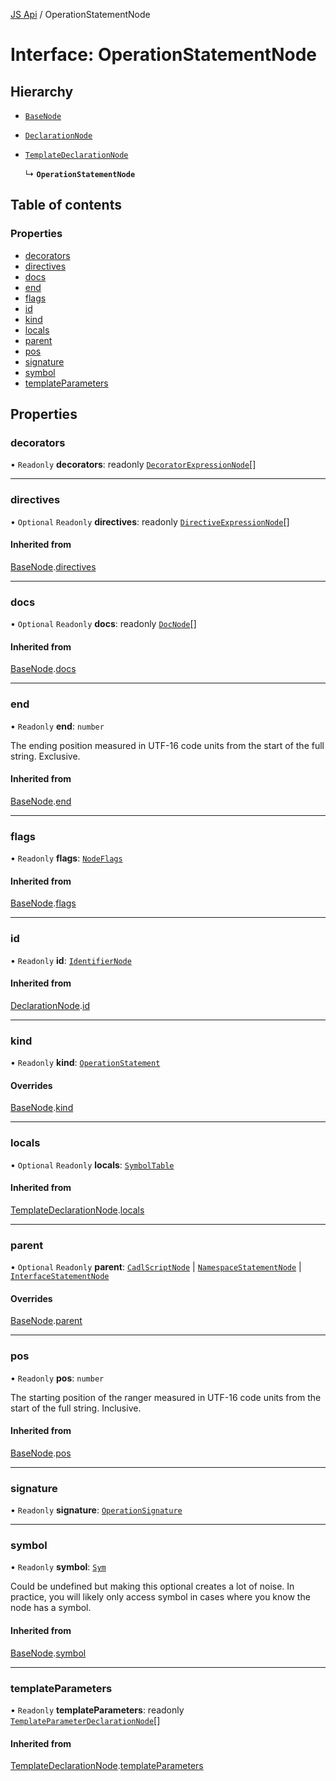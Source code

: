 [JS Api](../index.md) / OperationStatementNode

# Interface: OperationStatementNode

## Hierarchy

- [`BaseNode`](BaseNode.md)

- [`DeclarationNode`](DeclarationNode.md)

- [`TemplateDeclarationNode`](TemplateDeclarationNode.md)

  ↳ **`OperationStatementNode`**

## Table of contents

### Properties

- [decorators](OperationStatementNode.md#decorators)
- [directives](OperationStatementNode.md#directives)
- [docs](OperationStatementNode.md#docs)
- [end](OperationStatementNode.md#end)
- [flags](OperationStatementNode.md#flags)
- [id](OperationStatementNode.md#id)
- [kind](OperationStatementNode.md#kind)
- [locals](OperationStatementNode.md#locals)
- [parent](OperationStatementNode.md#parent)
- [pos](OperationStatementNode.md#pos)
- [signature](OperationStatementNode.md#signature)
- [symbol](OperationStatementNode.md#symbol)
- [templateParameters](OperationStatementNode.md#templateparameters)

## Properties

### decorators

• `Readonly` **decorators**: readonly [`DecoratorExpressionNode`](DecoratorExpressionNode.md)[]

___

### directives

• `Optional` `Readonly` **directives**: readonly [`DirectiveExpressionNode`](DirectiveExpressionNode.md)[]

#### Inherited from

[BaseNode](BaseNode.md).[directives](BaseNode.md#directives)

___

### docs

• `Optional` `Readonly` **docs**: readonly [`DocNode`](DocNode.md)[]

#### Inherited from

[BaseNode](BaseNode.md).[docs](BaseNode.md#docs)

___

### end

• `Readonly` **end**: `number`

The ending position measured in UTF-16 code units from the start of the
full string. Exclusive.

#### Inherited from

[BaseNode](BaseNode.md).[end](BaseNode.md#end)

___

### flags

• `Readonly` **flags**: [`NodeFlags`](../enums/NodeFlags.md)

#### Inherited from

[BaseNode](BaseNode.md).[flags](BaseNode.md#flags)

___

### id

• `Readonly` **id**: [`IdentifierNode`](IdentifierNode.md)

#### Inherited from

[DeclarationNode](DeclarationNode.md).[id](DeclarationNode.md#id)

___

### kind

• `Readonly` **kind**: [`OperationStatement`](../enums/SyntaxKind.md#operationstatement)

#### Overrides

[BaseNode](BaseNode.md).[kind](BaseNode.md#kind)

___

### locals

• `Optional` `Readonly` **locals**: [`SymbolTable`](SymbolTable.md)

#### Inherited from

[TemplateDeclarationNode](TemplateDeclarationNode.md).[locals](TemplateDeclarationNode.md#locals)

___

### parent

• `Optional` `Readonly` **parent**: [`CadlScriptNode`](CadlScriptNode.md) \| [`NamespaceStatementNode`](NamespaceStatementNode.md) \| [`InterfaceStatementNode`](InterfaceStatementNode.md)

#### Overrides

[BaseNode](BaseNode.md).[parent](BaseNode.md#parent)

___

### pos

• `Readonly` **pos**: `number`

The starting position of the ranger measured in UTF-16 code units from the
start of the full string. Inclusive.

#### Inherited from

[BaseNode](BaseNode.md).[pos](BaseNode.md#pos)

___

### signature

• `Readonly` **signature**: [`OperationSignature`](../index.md#operationsignature)

___

### symbol

• `Readonly` **symbol**: [`Sym`](Sym.md)

Could be undefined but making this optional creates a lot of noise. In practice,
you will likely only access symbol in cases where you know the node has a symbol.

#### Inherited from

[BaseNode](BaseNode.md).[symbol](BaseNode.md#symbol)

___

### templateParameters

• `Readonly` **templateParameters**: readonly [`TemplateParameterDeclarationNode`](TemplateParameterDeclarationNode.md)[]

#### Inherited from

[TemplateDeclarationNode](TemplateDeclarationNode.md).[templateParameters](TemplateDeclarationNode.md#templateparameters)
